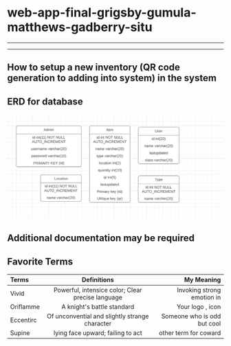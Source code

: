 # web-app-final-grigsby-gumula-matthews-gadberry-situ
---
---

## How to setup a new inventory (QR code generation to adding into system) in the system


## ERD for database
<kbd>
<img src="https://github.com/SICTC-CS/web-app-final-grigsby-gumula-matthews-gadberry-situ/blob/main/img/erd2.png"></kbd>

## Additional documentation may be required


## Favorite Terms 

| Terms| Definitions | My Meaning 
|:-|:----:| ---:|
| Vivid | Powerful, intensice color; Clear precise language | Invoking strong emotion in | 
| Oriflamme | A knight's battle standard | Your logo , icon | 
| Eccentirc | Of unconvential and slightly strange character | Someone who is odd but cool | 
| Supine | lying face upward; failing to act | other term for coward |


